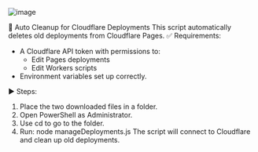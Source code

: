 ![image](https://github.com/user-attachments/assets/816be408-5591-4ff7-aaca-9aa34394b45c)

🧹 Auto Cleanup for Cloudflare Deployments
This script automatically deletes old deployments from Cloudflare Pages.
✅ Requirements:
- A Cloudflare API token with permissions to:
  - Edit Pages deployments
  - Edit Workers scripts
- Environment variables set up correctly.


▶️ Steps:
1. Place the two downloaded files in a folder.
2. Open PowerShell as Administrator.
3. Use cd to go to the folder.
4. Run:
node manageDeployments.js
The script will connect to Cloudflare and clean up old deployments.
